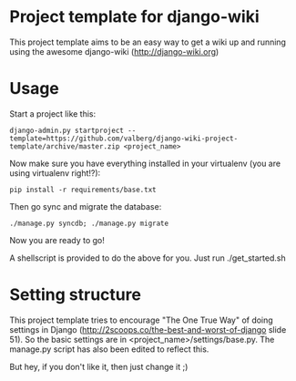 # Project template for django-wiki

This project template aims to be an easy way to get a wiki up and running using
the awesome django-wiki (http://django-wiki.org)

# Usage

Start a project like this:

    django-admin.py startproject --template=https://github.com/valberg/django-wiki-project-template/archive/master.zip <project_name>

Now make sure you have everything installed in your virtualenv (you are using
virtualenv right!?):

    pip install -r requirements/base.txt

Then go sync and migrate the database:

    ./manage.py syncdb; ./manage.py migrate

Now you are ready to go!

A shellscript is provided to do the above for you. Just run ./get_started.sh


# Setting structure

This project template tries to encourage "The One True Way" of doing settings
in Django (http://2scoops.co/the-best-and-worst-of-django slide 51). So the
basic settings are in <project_name>/settings/base.py.
The manage.py script has also been edited to reflect this.

But hey, if you don't like it, then just change it ;)
